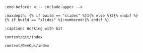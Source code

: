 ```{include} ../README.md
:end-before: <!-- include-upper -->
```

```{toctree}
:maxdepth: {% if build == "slides" %}1{% else %}2{% endif %}
{% if build == "slides" %}:numbered:{% endif %}

:caption: Working with Git

content/git/index

content/DevOps/index
```
